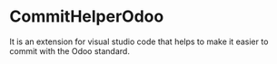 # CommitHelperOdoo
It is an extension for visual studio code that helps to make it easier to commit with the Odoo standard.
